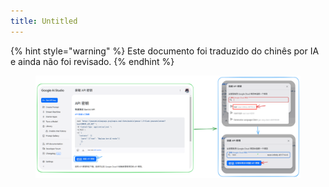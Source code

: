 ```yaml
---
title: Untitled
---
```


{% hint style="warning" %}
Este documento foi traduzido do chinês por IA e ainda não foi revisado.
{% endhint %}

<figure><img src="../assets/image (4) (4).png" alt=""><figcaption></figcaption></figure>